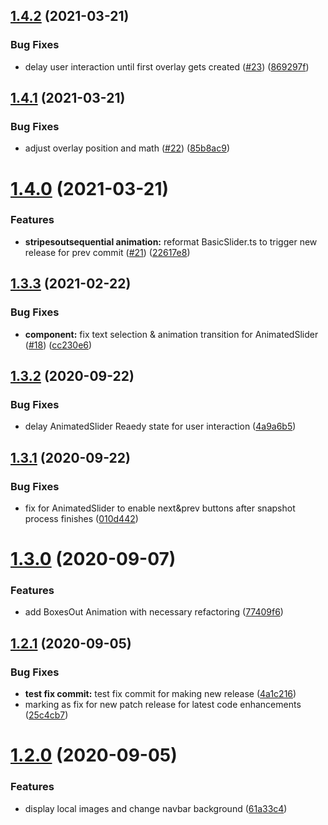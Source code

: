 ## [1.4.2](https://github.com/Ramadanko/rama-slider/compare/v1.4.1...v1.4.2) (2021-03-21)


### Bug Fixes

* delay user interaction until first overlay gets created ([#23](https://github.com/Ramadanko/rama-slider/issues/23)) ([869297f](https://github.com/Ramadanko/rama-slider/commit/869297ffa44b42681acb344bd6fadda29e5385cc))

## [1.4.1](https://github.com/Ramadanko/rama-slider/compare/v1.4.0...v1.4.1) (2021-03-21)


### Bug Fixes

* adjust overlay position and math ([#22](https://github.com/Ramadanko/rama-slider/issues/22)) ([85b8ac9](https://github.com/Ramadanko/rama-slider/commit/85b8ac91cf017155e7d7ad574b7733003ba63636))

# [1.4.0](https://github.com/Ramadanko/rama-slider/compare/v1.3.3...v1.4.0) (2021-03-21)


### Features

* **stripesoutsequential animation:** reformat BasicSlider.ts to trigger new release for prev commit ([#21](https://github.com/Ramadanko/rama-slider/issues/21)) ([22617e8](https://github.com/Ramadanko/rama-slider/commit/22617e84b09eea5af6b1fb7e62b50b4f53bc5cad))

## [1.3.3](https://github.com/Ramadanko/rama-slider/compare/v1.3.2...v1.3.3) (2021-02-22)


### Bug Fixes

* **component:** fix text selection & animation transition for AnimatedSlider ([#18](https://github.com/Ramadanko/rama-slider/issues/18)) ([cc230e6](https://github.com/Ramadanko/rama-slider/commit/cc230e607f5ce59eca7692bd3fee0d0e9335f079))

## [1.3.2](https://github.com/Ramadanko/rama-slider/compare/v1.3.1...v1.3.2) (2020-09-22)


### Bug Fixes

* delay AnimatedSlider Reaedy state for user interaction ([4a9a6b5](https://github.com/Ramadanko/rama-slider/commit/4a9a6b5da7f2f11a65fd2a1e158fe3ee7c4479de))

## [1.3.1](https://github.com/Ramadanko/rama-slider/compare/v1.3.0...v1.3.1) (2020-09-22)


### Bug Fixes

* fix for AnimatedSlider to enable next&prev buttons after snapshot process finishes ([010d442](https://github.com/Ramadanko/rama-slider/commit/010d44277dcc495cd8e5cbf23c4966057ba34c06))

# [1.3.0](https://github.com/Ramadanko/rama-slider/compare/v1.2.1...v1.3.0) (2020-09-07)


### Features

* add BoxesOut Animation with necessary refactoring ([77409f6](https://github.com/Ramadanko/rama-slider/commit/77409f63e14c450b6385de4ce78d8f569a2d0283))

## [1.2.1](https://github.com/Ramadanko/rama-slider/compare/v1.2.0...v1.2.1) (2020-09-05)


### Bug Fixes

* **test fix commit:** test fix commit for making new release ([4a1c216](https://github.com/Ramadanko/rama-slider/commit/4a1c216cca3585b2b60d50a23cf10387fd5c42c1))
* marking as fix for new patch release for latest code enhancements ([25c4cb7](https://github.com/Ramadanko/rama-slider/commit/25c4cb7fbf14d2bdd0e74ac3d7de9c91a2fd3032))

# [1.2.0](https://github.com/Ramadanko/rama-slider/compare/v1.1.0...v1.2.0) (2020-09-05)


### Features

* display local images and change navbar background ([61a33c4](https://github.com/Ramadanko/rama-slider/commit/61a33c443695f980166d91a7ba8c0413a9ffc036))
